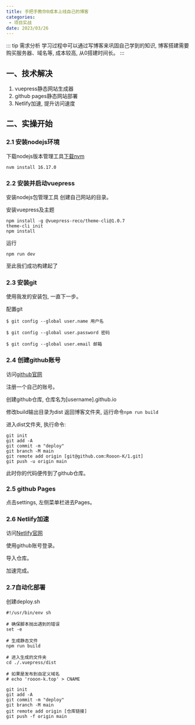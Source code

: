 ```yaml
---
title: 手把手教你0成本上线自己的博客
categories:
 - 项目实战
date: 2023/03/26
---
```


::: tip 需求分析
学习过程中可以通过写博客来巩固自己学到的知识, 博客搭建需要购买服务器、域名等, 成本较高, 从0搭建时间长。
:::

## 一、技术解决
1. vuepress静态网站生成器
2. github pages静态网站部署
3. Netlify加速, 提升访问速度

## 二、实操开始

### 2.1 安装nodejs环境
下载nodejs版本管理工具[下载nvm](https://github.com/coreybutler/nvm-windows/releases)

```
nvm install 16.17.0
```

### 2.2 安装并启动vuepress
安装nodejs包管理工具
创建自己网站的目录。

安装vuepress及主题
```
npm install -g @vuepress-reco/theme-cli@1.0.7
theme-cli init
npm install
```

运行
```
npm run dev
```
至此我们成功构建起了
### 2.3 安装git
使用我发的安装包, 一直下一步。

配置git
```
$ git config --global user.name 用户名

$ git config --global user.password 密码

$ git config --global user.email 邮箱
```

### 2.4 创建github账号
访问[github官网](https://github.com/)

注册一个自己的账号。

创建github仓库, 仓库名为[username].github.io

修改build输出目录为dist
返回博客文件夹, 运行命令`npm run build`

进入dist文件夹, 执行命令:
```
git init
git add -A
git commit -m "deploy"
git branch -M main
git remote add origin [git@github.com:Rooon-K/1.git]
git push -u origin main
```
此时你的代码便传到了github仓库。

### 2.5 github Pages
点击settings, 左侧菜单栏进去Pages。

### 2.6 Netlify加速
访问[Netlify官网](https://app.netlify.com/drop)

使用github账号登录。

导入仓库。

加速完成。

### 2.7自动化部署
创建deploy.sh
```
#!/usr/bin/env sh

# 确保脚本抛出遇到的错误
set -e

# 生成静态文件
npm run build

# 进入生成的文件夹
cd ./.vuepress/dist

# 如果是发布到自定义域名
# echo 'rooon-k.top' > CNAME

git init
git add -A
git commit -m "deploy"
git branch -M main
git remote add origin [仓库链接]
git push -f origin main

```